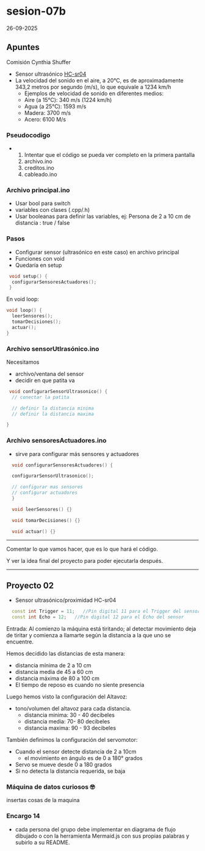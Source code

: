 # sesion-07b

26-09-2025

## Apuntes

Comisión Cynthia Shuffer 

- Sensor ultrasónico [HC-sr04](https://afel.cl/products/sensor-de-ultrasonico-hc-sr04) 
- La velocidad del sonido en el aire, a 20°C, es de aproximadamente 343,2 metros por segundo (m/s), lo que equivale a 1234 km/h
  - Ejemplos de velocidad de sonido en diferentes medios:
  - Aire (a 15°C): 340 m/s (1224 km/h)
  - Agua (a 25°C): 1593 m/s
  - Madera: 3700 m/s
  - Acero: 6100 M/s

### Pseudocodigo

- 1. Intentar que el código se pueda ver completo en la primera pantalla
  2. archivo.ino
  3. creditos.ino
  4. cableado.ino

### Archivo principal.ino

- Usar bool para switch
- variables con clases (.cpp/.h)
- Usar booleanas para definir las variables, ej: Persona de 2 a 10 cm de distancia : true / false

### Pasos

- Configurar sensor (ultrasónico en este caso) en archivo principal
- Funciones con void
- Quedaría en setup

```cpp
 void setup() {
  configurarSensoresActuadores();
 }
```

En void loop:

```cpp
void loop() {
  leerSensores();
  tomarDecisiones();
  actuar();
}
```

### Archivo sensorUtlrasónico.ino

Necesitamos

- archivo/ventana del sensor
- decidir en que patita va

```cpp
 void configurarSensorUltrasonico() {
  // conectar la patita

  // definir la distancia minima
  // definir la distancia maxima

}
```

### Archivo sensoresActuadores.ino

- sirve para configurar más sensores y actuadores

```cpp
  void configurarSensoresActuadores() {

  configurarSensorUltrasonico();

  // configurar mas sensores
  // configurar actuadores
  }

  void leerSensores() {}

  void tomarDecisiones() {}

  void actuar() {}
```
---

Comentar lo que vamos hacer, que es lo que hará el código.

Y ver la idea final del proyecto para poder ejecutarla después.

---

## Proyecto 02 

- Sensor ultrasónico/proximidad HC-sr04

```cpp
  const int Trigger = 11;   //Pin digital 11 para el Trigger del sensor
  const int Echo = 12;   //Pin digital 12 para el Echo del sensor
```

Entrada: Al comienzo la máquina está tiritando; al detectar movimiento deja de tiritar y comienza a llamarte según la distancia a la que uno se encuentre.

Hemos decidido las distancias de esta manera:

- distancia mínima de 2 a 10 cm
- distancia media de 45 a 60 cm
- distancia máxima de 80 a 100 cm
- El tiempo de reposo es cuando no siente presencia

Luego hemos visto la configuración del Altavoz:

- tono/volumen del altavoz para cada distancia.
  - distancia minima: 30 - 40 decibeles
  - distancia media: 70- 80 decibeles
  - distancia maxima: 90 - 93 decibeles
 
También definimos la configuración del servomotor:

- Cuando el sensor detecte distancia de 2 a 10cm
  - el movimiento en ángulo es de 0 a 180° grados   
- Servo se mueve desde 0 a 180 grados
- Si no detecta la distancia requerida, se baja 

### Máquina de datos curiosos 🤓

insertas cosas de la maquina 

### Encargo 14

- cada persona del grupo debe implementar en diagrama de flujo dibujado o con la herramienta Mermaid.js con sus propias palabras y subirlo a su README.
